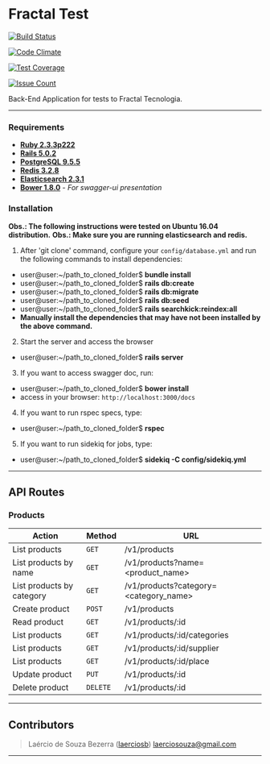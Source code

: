 # Fractal Test
[![Build Status](https://travis-ci.org/laerciosb/fractal_test.svg?branch=master)](https://travis-ci.org/laerciosb/fractal_test)

[![Code Climate](https://codeclimate.com/github/laerciosb/fractal_test/badges/gpa.svg)](https://codeclimate.com/github/laerciosb/fractal_test)

[![Test Coverage](https://codeclimate.com/github/laerciosb/fractal_test/badges/coverage.svg)](https://codeclimate.com/github/laerciosb/fractal_test/coverage)

[![Issue Count](https://codeclimate.com/github/laerciosb/fractal_test/badges/issue_count.svg)](https://codeclimate.com/github/laerciosb/fractal_test)

Back-End Application for tests to Fractal Tecnologia.

---

### Requirements ###

* **[Ruby 2.3.3p222](https://www.ruby-lang.org/en/)**
* **[Rails 5.0.2](http://guides.rubyonrails.org/)**
* **[PostgreSQL 9.5.5](https://www.postgresql.org/)**
* **[Redis 3.2.8](https://redis.io/)**
* **[Elasticsearch 2.3.1](https://www.elastic.co/products/elasticsearch)**
* **[Bower 1.8.0](https://bower.io/)** - *For swagger-ui presentation*

### Installation ###

**Obs.: The following instructions were tested on Ubuntu 16.04 distribution.**
**Obs.: Make sure you are running elasticsearch and redis.**

1. After 'git clone' command, configure your `config/database.yml` and run the following commands to install dependencies:
  - user@user:~/path_to_cloned_folder$ **bundle install**
  - user@user:~/path_to_cloned_folder$ **rails db:create**
  - user@user:~/path_to_cloned_folder$ **rails db:migrate**
  - user@user:~/path_to_cloned_folder$ **rails db:seed**
  - user@user:~/path_to_cloned_folder$ **rails searchkick:reindex:all**
  - **Manually install the dependencies that may have not been installed by the above command.**

2. Start the server and access the browser
  - user@user:~/path_to_cloned_folder$ **rails server**

3. If you want to access swagger doc, run:
  - user@user:~/path_to_cloned_folder$ **bower install**
  - access in your browser: `http://localhost:3000/docs`

4. If you want to run rspec specs, type:
  - user@user:~/path_to_cloned_folder$ **rspec**

5. If you want to run sidekiq for jobs, type:
  - user@user:~/path_to_cloned_folder$ **sidekiq -C config/sidekiq.yml**

---

## API Routes ##

### Products ###
|   Action                                 | Method    | URL                                               
| -----------------------------------------|-----------|----------------------------------------------------- 
|   List products                          |  `GET`    | /v1/products
|   List products by name                  |  `GET`    | /v1/products?name=<product_name>
|   List products by category              |  `GET`    | /v1/products?category=<category_name>
|   Create product                         |  `POST`   | /v1/products
|   Read product                           |  `GET`    | /v1/products/:id
|   List products                          |  `GET`    | /v1/products/:id/categories
|   List products                          |  `GET`    | /v1/products/:id/supplier
|   List products                          |  `GET`    | /v1/products/:id/place
|   Update product                         |  `PUT`    | /v1/products/:id
|   Delete product                         |  `DELETE` | /v1/products/:id

---

## Contributors

> Laércio de Souza Bezerra ([laerciosb](https://github.com/laerciosb)) laerciosouza@gmail.com

---
